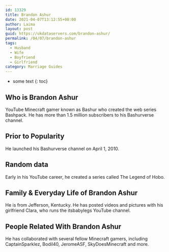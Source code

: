 ```yaml
---
id: 13329
title: Brandon Ashur
date: 2021-04-07T13:12:55+00:00
author: Laima
layout: post
guid: https://ukdataservers.com/brandon-ashur/
permalink: /04/07/brandon-ashur
tags:
  - Husband
  - Wife
  - Boyfriend
  - Girlfriend
category: Marriage Guides
---
```


* some text
{: toc}


## Who is Brandon Ashur
                  
                  
                  
YouTube Minecraft gamer known as Bashur who created the web series Bashpack. He has more than 1.5 million subscribers to his Bashurverse channel. 
                  
              
            
              
            
                
                
                
## Prior to Popularity
                  
                  
                  
He launched his Bashurverse channel on April 1, 2010.
                  
              
            
              
            
                
                
                
## Random data
                  
                  
                  
Early in his YouTube career, he created a series called The Legend of Hobo.
                  
              
            
              
            
                
                
                
## Family & Everyday Life of Brandon Ashur
                  
                  
                  
He is from Jefferson, Kentucky. He has posted videos and pictures with his girlfriend Clara, who runs the itsbabylegs YouTube channel. 
                  
              
            
              
            
                
                
                
## People Related With Brandon Ashur
                  
                  
                  
He has collaborated with several fellow Minecraft gamers, including CaptainSparklez, Bodil40, JeromeASF, SkyDoesMinecraft and more.
                  
              
            
              
            
                
              
            
              
              
            
            
              
            
          
          
          